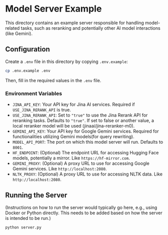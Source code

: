 # Model Server Example

This directory contains an example server responsible for handling model-related tasks, such as reranking and potentially other AI model interactions (like Gemini).

## Configuration

Create a `.env` file in this directory by copying `.env.example`:

```bash
cp .env.example .env
```

Then, fill in the required values in the `.env` file.

### Environment Variables

-   `JINA_API_KEY`: Your API key for Jina AI services. Required if `USE_JINA_RERANK_API` is true.
-   `USE_JINA_RERANK_API`: Set to `"true"` to use the Jina Rerank API for reranking tasks. Defaults to `"true"`. If set to false or another value, a local reranker model will be used (jinaai/jina-reranker-m0).
-   `GEMINI_API_KEY`: Your API key for Google Gemini services. Required for functionalities utilizing Gemini models(for query rewriting).
-   `MODEL_API_PORT`: The port on which this model server will run. Defaults to `8001`.
-   `HF_ENDPOINT`: (Optional) The endpoint URL for accessing Hugging Face models, potentially a mirror. Like `https://hf-mirror.com`.
-   `GEMINI_PROXY`: (Optional) A proxy URL to use for accessing Google Gemini services. Like `http://localhost:2080`.
-   `NLTK_PROXY`: (Optional) A proxy URL to use for accessing NLTK data. Like `http://localhost:2080`.

## Running the Server

(Instructions on how to run the server would typically go here, e.g., using Docker or Python directly. This needs to be added based on how the server is intended to be run.)

```bash
python server.py
```